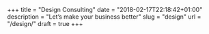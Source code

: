 +++
title = "Design Consulting"
date = "2018-02-17T22:18:42+01:00"
description = "Let’s make your business better"
slug = "design"
url = "/design/"
draft = true
+++
